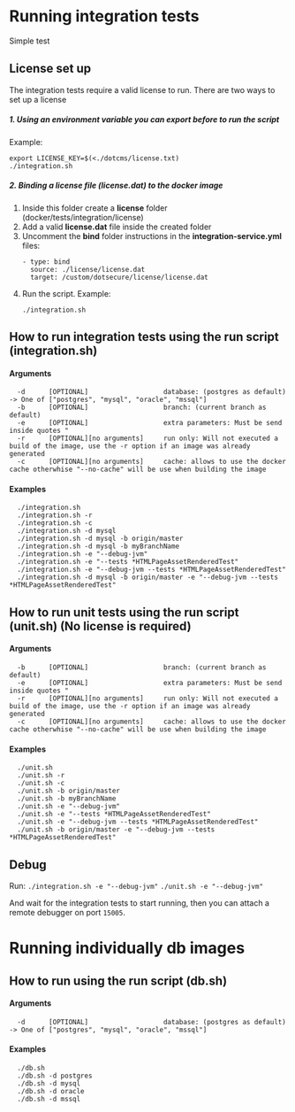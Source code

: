 # Running integration tests

Simple test

## License set up
The integration tests require a valid license to run.
There are two ways to set up a license

##### 1. Using an environment variable you can export before to run the script

Example:
```
export LICENSE_KEY=$(<./dotcms/license.txt)
./integration.sh
```

##### 2. Binding a license file (license.dat) to the docker image
1. Inside this folder create a **license** folder (docker/tests/integration/license)
2. Add a valid **license.dat** file inside the created folder
3. Uncomment the **bind** folder instructions in the **integration-service.yml** files:
    ```
    - type: bind
      source: ./license/license.dat
      target: /custom/dotsecure/license/license.dat
    ```
4. Run the script. Example: 
    ```
    ./integration.sh
    ```

## How to run integration tests using the run script (integration.sh)

#### Arguments
```
  -d      [OPTIONAL]                   database: (postgres as default) -> One of ["postgres", "mysql", "oracle", "mssql"]
  -b      [OPTIONAL]                   branch: (current branch as default)
  -e      [OPTIONAL]                   extra parameters: Must be send inside quotes "
  -r      [OPTIONAL][no arguments]     run only: Will not executed a build of the image, use the -r option if an image was already generated
  -c      [OPTIONAL][no arguments]     cache: allows to use the docker cache otherwhise "--no-cache" will be use when building the image  
```

#### Examples

```
  ./integration.sh
  ./integration.sh -r
  ./integration.sh -c
  ./integration.sh -d mysql
  ./integration.sh -d mysql -b origin/master
  ./integration.sh -d mysql -b myBranchName
  ./integration.sh -e "--debug-jvm"
  ./integration.sh -e "--tests *HTMLPageAssetRenderedTest"
  ./integration.sh -e "--debug-jvm --tests *HTMLPageAssetRenderedTest"
  ./integration.sh -d mysql -b origin/master -e "--debug-jvm --tests *HTMLPageAssetRenderedTest"
```

## How to run unit tests using the run script (unit.sh) (No license is required)

#### Arguments
```
  -b      [OPTIONAL]                   branch: (current branch as default)
  -e      [OPTIONAL]                   extra parameters: Must be send inside quotes "
  -r      [OPTIONAL][no arguments]     run only: Will not executed a build of the image, use the -r option if an image was already generated
  -c      [OPTIONAL][no arguments]     cache: allows to use the docker cache otherwhise "--no-cache" will be use when building the image  
```

#### Examples

```
  ./unit.sh
  ./unit.sh -r
  ./unit.sh -c
  ./unit.sh -b origin/master
  ./unit.sh -b myBranchName
  ./unit.sh -e "--debug-jvm"
  ./unit.sh -e "--tests *HTMLPageAssetRenderedTest"
  ./unit.sh -e "--debug-jvm --tests *HTMLPageAssetRenderedTest"
  ./unit.sh -b origin/master -e "--debug-jvm --tests *HTMLPageAssetRenderedTest"
```

## Debug

Run:
`./integration.sh -e "--debug-jvm"`
`./unit.sh -e "--debug-jvm"`

And wait for the integration tests to start running, then you can attach a remote debugger on port `15005`.

# Running individually db images

## How to run using the run script (db.sh)

#### Arguments
```
  -d      [OPTIONAL]                   database: (postgres as default) -> One of ["postgres", "mysql", "oracle", "mssql"]
```

#### Examples

```
  ./db.sh
  ./db.sh -d postgres
  ./db.sh -d mysql
  ./db.sh -d oracle
  ./db.sh -d mssql
```